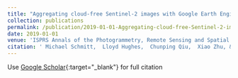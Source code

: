 ```yaml
---
title: "Aggregating cloud-free Sentinel-2 images with Google Earth Engine"
collection: publications
permalink: /publication/2019-01-01-Aggregating-cloud-free-Sentinel-2-images-with-Google-Earth-Engine
date: 2019-01-01
venue: 'ISPRS Annals of the Photogrammetry, Remote Sensing and Spatial Information Sciences'
citation: ' Michael Schmitt,  Lloyd Hughes,  Chunping Qiu,  Xiao Zhu, &quot;Aggregating cloud-free Sentinel-2 images with Google Earth Engine.&quot; ISPRS Annals of the Photogrammetry, Remote Sensing and Spatial Information Sciences, 2019.'
---
```

Use [Google Scholar](https://scholar.google.com/scholar?q=Aggregating+cloud+free+Sentinel+2+images+with+Google+Earth+Engine){:target="_blank"} for full citation